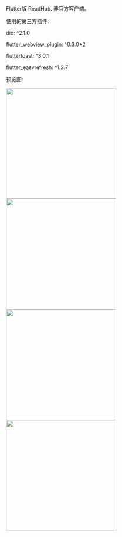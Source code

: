 Flutter版 ReadHub. 非官方客户端。

<p>使用的第三方插件:</p>
  <p>dio: ^2.1.0</p>
  <p>flutter_webview_plugin: ^0.3.0+2</p>
  <p>fluttertoast: ^3.0.1</p>
  <p>flutter_easyrefresh: ^1.2.7</p>

<p>预览图:</p>

  <div ><img width="300"  src="https://github.com/xiaoxnn/readhub_flutter/blob/master/image/1.jpg"/><div>
  <div ><img width="300"  src="https://github.com/xiaoxnn/readhub_flutter/blob/master/image/2.jpg"/><div>
  <div ><img width="300"  src="https://github.com/xiaoxnn/readhub_flutter/blob/master/image/3.jpg"/><div>
  <div ><img width="300"  src="https://github.com/xiaoxnn/readhub_flutter/blob/master/image/4.jpg"/><div>
